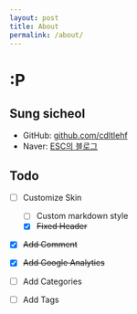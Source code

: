 ```yaml
---
layout: post
title: About
permalink: /about/
---
```


# <span>:P</span>

## Sung sicheol

- GitHub: [github.com/cdltlehf](https://github.com/cdltlehf)
- Naver: [ESC의 블로그](https://blog.naver.com/cdltlehf)

## Todo

- [ ] Customize Skin
  - [ ] Custom markdown style
  - [x] ~~Fixed Header~~
- [x] ~~Add Comment~~
- [x] ~~Add Google Analytics~~
- [ ] Add Categories
- [ ] Add Tags

